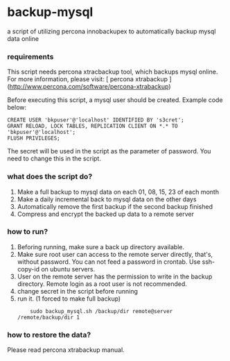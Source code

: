 backup-mysql
============

a script of  utilizing percona innobackupex to automatically backup mysql data online


### requirements 

This script needs percona xtracbackup tool, which backups mysql online. For more information, please visit: [ percona xtrabackup ] (http://www.percona.com/software/percona-xtrabackup)  

Before executing this script, a mysql user should be created. Example code below:

```
CREATE USER 'bkpuser'@'localhost' IDENTIFIED BY 's3cret';
GRANT RELOAD, LOCK TABLES, REPLICATION CLIENT ON *.* TO 'bkpuser'@'localhost';
FLUSH PRIVILEGES;

```

The secret will be used in the script as the parameter of password. You need to change this in the script.

###  what does the script do?

1. Make a full backup to mysql data on each 01, 08, 15, 23 of each month
2. Make a daily incremental back to mysql data on the other days
3. Automatically  remove the first backup if the second backup finished
4. Compress and encrypt the backed up data to a remote server

### how to run?

1. Beforing running, make sure a back up directory available.
2. Make sure root user can access to the remote server directly, that's, without password. You can not feed a password in crontab. Use ssh-copy-id on ubuntu servers.
3. User on the remote server has the permission to write in the backup directory. Remote login as a root user is not recommended.
4. change secret in the script before running
4. run it. (1 forced to make full backup)
    ```
        sudo backup_mysql.sh /backup/dir remote@server /remote/backup/dir 1
    ```
### how to restore the data?

Please read percona xtrabackup manual.
